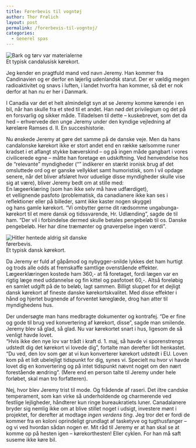 ```yaml
---
title: Førerbevis til vogntøj
author: Thor Frølich
layout: post
permalink: /forerbevis-til-vogntoj/
categories:
  - Generel spas
---
```

<div class="bitImage bitRight" style="width: 228px">
  <img src="http://www.abekat.net/images/canada_01.jpg" alt="Bark og tørv var materialerne" /><br /> Et typisk candalusisk kørekort.
</div>

Jeg kender en pragtfuld mand ved navn Jeremy. Han kommer fra Candinavien og er derfor en løjerlig udenlandsk starut. Der er vældig megen radioaktivitet og snavs i luften, i landet hvorfra han kommer, så det er nok derfor at han nu er her i Danmark.

I Canadia var det et helt almindeligt syn at se Jeremy komme kørende i en bil, når han skulle fra et sted til et andet. Han nød det privilegium og det på en forsvarlig og sikker måde. Tilladelsen til dette – kuskebrevet, som det da hed – erhvervede den unge Jeremy under den kyndige vejledning af kørelære Ramses d. II. En succeshistorie.

Nu ønskede Jeremy at gøre det samme på de danske veje. Men da hans candalonske kørekort ikke er stort andet end en række sælsomme runer kradset i et aflangt stykke bæverskind – og på ingen måde gangbart i vores civilicerede egne – måtte han foretage en udskiftning. Ved henvendelse hos de “relevante” myndigheder (“” indikerer en stærkt ironisk brug af det omsluttede ord og er ganske vellykket samt humoristisk, som I vil opdage senere, når det bliver afsløret hvor uduelige disse myndigheder skulle vise sig at være), bliver Jeremy bedt om at stille med:  
En lægeerklæring (som han ikke selv må have udfærdiget),  
et vellignende pasfoto (problematisk, da canadianere ikke kan ses i reflektioner eller på billeder, samt ikke kaster nogen skygge)  
og hans gamle kørekort. “Vi ombytter gerne dit rædsomme ungabunga-kørekort til et mere dansk og tidssvarende, Hr. Udlænding”, sagde de til ham. “Der vil i forbindelse dermed skulle betales pengebeløb til os. Danske pengebeløb. Her har dine træmønter og gnaverpelse ingen værdi”.

<div class="bitImage bitLeft" style="width: 250px">
  <img src="http://www.abekat.net/images/k%F8rekort_01.jpg" alt="Hitler hentede aldrig sit danske førerbevis." /><br /> Et typisk dansk kørekort.
</div>

Da Jeremy er fuld af gåpåmod og nybygger-snilde lykkes det ham hurtigt og trods alle odds at fremskaffe samtlige ovenstående effekter. Lægeerklæringen kostede ham 360,- at få foretaget, fordi lægen var en rigtig læge med uddannelse og fin kittel og pasfotoet 60,-. Altså foreløbig en samlet udgift på de to beløb, lagt sammen. Billigt sluppet for et dejligt dansk kørekort af fineste danske kørekortskvalitet. Med disse effekter i hånd og hjertet bugnende af forventet køreglæde, drog han atter til myndighedens hus.

Der undersøgte man hans medbragte dokumenter og kontrafej. “De er fine og gode til brug ved konvertering af kørekort, disse”, sagde man smilende. Jeremy blev så glad, så glad. Nu var kørekortet snart i hus, ligesom de så venligt havde lovet.  
“Hvis ikke den nye lov var trådt i kraft d. 1. maj, så havde vi sporenstrengs udstedt dig det kørekort vi lovede dig”, fortalte man derefter lidt henkastet. “Du ved, den lov som gør at vi kun konverterer kørekort udstedt i EU. Loven kom på et lidt ubelejligt tidspunkt for dig, synes vi. Specielt nu hvor vi havde lovet dig en konvertering og på intet tidspunkt nævnt noget om den nært forestående ændring”. (Mere end en person talte til Jeremy under hele forløbet, skal man tro forfatteren).

Nej, hvor blev Jeremy trist til mode. Og frådende af raseri. Det iltre candske temperament, som kan virke så underholdende og charmerende ved festlige lejligheder, håndterer kun ringe bureaukratiets luner. Canadalanere bryder sig nemlig ikke om at blive stillet noget i udsigt, investere mønt i projektet, for derefter at modtage *ingen verdens ting*. Jeg tror det er fordi de kommer fra en koloni oprindeligt grundlagt af tasketyve og tugthusfanger – og vi ved hvordan sådan nogen er. Mit råd til Jeremy er at han skal se at komme op på hesten igen – kørekorthesten! Eller cyklen. For han må saft suseme ikke køre bil.